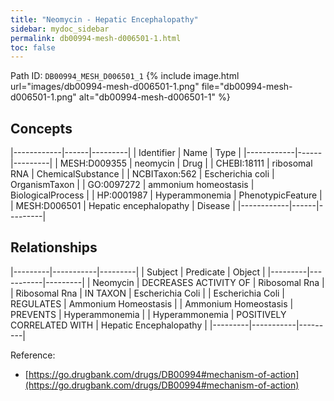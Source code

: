 ```yaml
---
title: "Neomycin - Hepatic Encephalopathy"
sidebar: mydoc_sidebar
permalink: db00994-mesh-d006501-1.html
toc: false 
---
```



Path ID: `DB00994_MESH_D006501_1`
{% include image.html url="images/db00994-mesh-d006501-1.png" file="db00994-mesh-d006501-1.png" alt="db00994-mesh-d006501-1" %}

## Concepts

|------------|------|---------|
| Identifier | Name | Type    |
|------------|------|---------|
| MESH:D009355 | neomycin | Drug |
| CHEBI:18111 | ribosomal RNA | ChemicalSubstance |
| NCBITaxon:562 | Escherichia coli | OrganismTaxon |
| GO:0097272 | ammonium homeostasis | BiologicalProcess |
| HP:0001987 | Hyperammonemia | PhenotypicFeature |
| MESH:D006501 | Hepatic encephalopathy | Disease |
|------------|------|---------|

## Relationships

|---------|-----------|---------|
| Subject | Predicate | Object  |
|---------|-----------|---------|
| Neomycin | DECREASES ACTIVITY OF | Ribosomal Rna |
| Ribosomal Rna | IN TAXON | Escherichia Coli |
| Escherichia Coli | REGULATES | Ammonium Homeostasis |
| Ammonium Homeostasis | PREVENTS | Hyperammonemia |
| Hyperammonemia | POSITIVELY CORRELATED WITH | Hepatic Encephalopathy |
|---------|-----------|---------|

Reference: 
  - [https://go.drugbank.com/drugs/DB00994#mechanism-of-action](https://go.drugbank.com/drugs/DB00994#mechanism-of-action)
